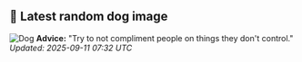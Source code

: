 ## 🐶 Latest random dog image
![Dog](https://images.dog.ceo/breeds/mountain-bernese/n02107683_5848.jpg)
**Advice:** "Try to not compliment people on things they don't control."
*Updated: 2025-09-11 07:32 UTC*
